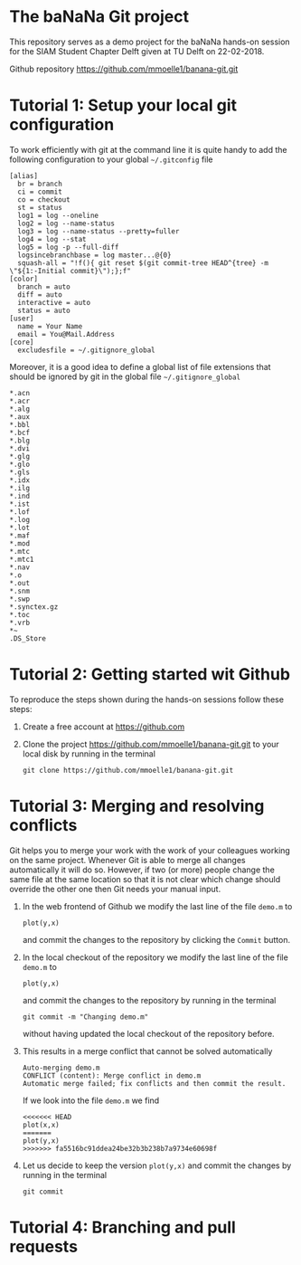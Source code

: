 # The baNaNa Git project

This repository serves as a demo project for the baNaNa hands-on session
for the SIAM Student Chapter Delft given at TU Delft on 22-02-2018.

Github repository https://github.com/mmoelle1/banana-git.git

# Tutorial 1: Setup your local git configuration

To work efficiently with git at the command line it is quite handy to
add the following configuration to your global `~/.gitconfig` file

```
[alias]
  br = branch
  ci = commit
  co = checkout
  st = status
  log1 = log --oneline
  log2 = log --name-status
  log3 = log --name-status --pretty=fuller
  log4 = log --stat
  log5 = log -p --full-diff
  logsincebranchbase = log master...@{0}
  squash-all = "!f(){ git reset $(git commit-tree HEAD^{tree} -m \"${1:-Initial commit}\");};f"
[color]
  branch = auto
  diff = auto
  interactive = auto
  status = auto
[user]
  name = Your Name
  email = You@Mail.Address
[core]
  excludesfile = ~/.gitignore_global
```

Moreover, it is a good idea to define a global list of file extensions
that should be ignored by git in the global file `~/.gitignore_global`

```
*.acn
*.acr
*.alg
*.aux
*.bbl
*.bcf
*.blg
*.dvi
*.glg
*.glo
*.gls
*.idx
*.ilg
*.ind
*.ist
*.lof
*.log
*.lot
*.maf
*.mod
*.mtc
*.mtc1
*.nav
*.o
*.out
*.snm
*.swp
*.synctex.gz
*.toc
*.vrb
*~
.DS_Store
```


# Tutorial 2: Getting started wit Github

To reproduce the steps shown during the hands-on sessions follow these steps:

1.  Create a free account at https://github.com

2.  Clone the project https://github.com/mmoelle1/banana-git.git to
    your local disk by running in the terminal
    ```
    git clone https://github.com/mmoelle1/banana-git.git
    ```


# Tutorial 3: Merging and resolving conflicts

Git helps you to merge your work with the work of your colleagues
working on the same project. Whenever Git is able to merge all changes
automatically it will do so. However, if two (or more) people change
the same file at the same location so that it is not clear which
change should override the other one then Git needs your manual input.

1.  In the web frontend of Github we modify the last line of the file
    `demo.m` to

    ```
    plot(y,x)
    ```
    
    and commit the changes to the repository by clicking the `Commit`
    button.

2.  In the local checkout of the repository we modify the last line of
    the file `demo.m` to

    ```
    plot(y,x)
    ```

    and commit the changes to the repository by running in the terminal

    ```
    git commit -m "Changing demo.m"
    ```

    without having updated the local checkout of the repository before.

3.  This results in a merge conflict that cannot be solved automatically

    ```
    Auto-merging demo.m
    CONFLICT (content): Merge conflict in demo.m
    Automatic merge failed; fix conflicts and then commit the result.
    ```

    If we look into the file `demo.m` we find

    ```
    <<<<<<< HEAD
    plot(x,x)
    =======
    plot(y,x)
    >>>>>>> fa5516bc91ddea24be32b3b238b7a9734e60698f
    ```

4.  Let us decide to keep the version `plot(y,x)` and commit the
    changes by running in the terminal
    ```
    git commit
    ```

# Tutorial 4: Branching and pull requests

